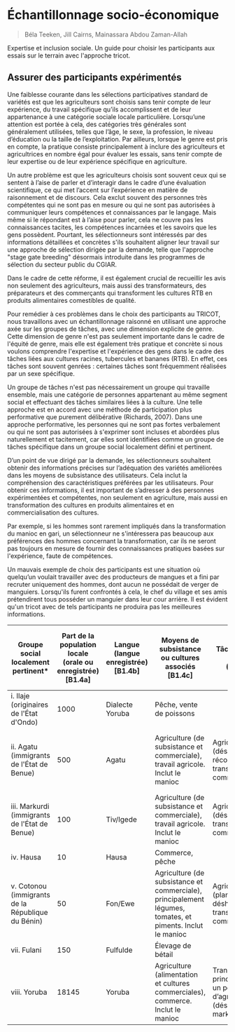 # Échantillonnage socio-économique

> Béla Teeken, Jill Cairns, Mainassara Abdou Zaman-Allah

Expertise et inclusion sociale. Un guide pour choisir les participants aux essais sur le terrain avec l'approche tricot.  

## Assurer des participants expérimentés

Une faiblesse courante dans les sélections participatives standard de variétés est que les agriculteurs sont choisis sans tenir compte de leur expérience, du travail spécifique qu’ils accomplissent et de leur appartenance à une catégorie sociale locale particulière. Lorsqu’une attention est portée à cela, des catégories très générales sont généralement utilisées, telles que l’âge, le sexe, la profession, le niveau d’éducation ou la taille de l’exploitation. Par ailleurs, lorsque le genre est pris en compte, la pratique consiste principalement à inclure des agriculteurs et agricultrices en nombre égal pour évaluer les essais, sans tenir compte de leur expertise ou de leur expérience spécifique en agriculture.

Un autre problème est que les agriculteurs choisis sont souvent ceux qui se sentent à l’aise de parler et d’interagir dans le cadre d’une évaluation scientifique, ce qui met l’accent sur l’expérience en matière de raisonnement et de discours. Cela exclut souvent des personnes très compétentes qui ne sont pas en mesure ou qui ne sont pas autorisées à communiquer leurs compétences et connaissances par le langage. Mais même si le répondant est à l’aise pour parler, cela ne couvre pas les connaissances tacites, les compétences incarnées et les savoirs que les gens possèdent. Pourtant, les sélectionneurs sont intéressés par des informations détaillées et concrètes s'ils souhaitent aligner leur travail sur une approche de sélection dirigée par la demande, telle que l'approche "stage gate breeding" désormais introduite dans les programmes de sélection du secteur public du CGIAR.

Dans le cadre de cette réforme, il est également crucial de recueillir les avis non seulement des agriculteurs, mais aussi des transformateurs, des préparateurs et des commerçants qui transforment les cultures RTB en produits alimentaires comestibles de qualité.

Pour remédier à ces problèmes dans le choix des participants au TRICOT, nous travaillons avec un échantillonnage raisonné en utilisant une approche axée sur les groupes de tâches, avec une dimension explicite de genre. Cette dimension de genre n'est pas seulement importante dans le cadre de l'équité de genre, mais elle est également très pratique et concrète si nous voulons comprendre l'expertise et l'expérience des gens dans le cadre des tâches liées aux cultures racines, tubercules et bananes (RTB). En effet, ces tâches sont souvent genrées : certaines tâches sont fréquemment réalisées par un sexe spécifique.

Un groupe de tâches n'est pas nécessairement un groupe qui travaille ensemble, mais une catégorie de personnes appartenant au même segment social et effectuant des tâches similaires liées à la culture. Une telle approche est en accord avec une méthode de participation plus performative que purement délibérative (Richards, 2007). Dans une approche performative, les personnes qui ne sont pas fortes verbalement ou qui ne sont pas autorisées à s'exprimer sont incluses et abordées plus naturellement et tacitement, car elles sont identifiées comme un groupe de tâches spécifique dans un groupe social localement défini et pertinent.

D’un point de vue dirigé par la demande, les sélectionneurs souhaitent obtenir des informations précises sur l’adéquation des variétés améliorées dans les moyens de subsistance des utilisateurs. Cela inclut la compréhension des caractéristiques préférées par les utilisateurs. Pour obtenir ces informations, il est important de s’adresser à des personnes expérimentées et compétentes, non seulement en agriculture, mais aussi en transformation des cultures en produits alimentaires et en commercialisation des cultures.

Par exemple, si les hommes sont rarement impliqués dans la transformation du manioc en gari, un sélectionneur ne s'intéressera pas beaucoup aux préférences des hommes concernant la transformation, car ils ne seront pas toujours en mesure de fournir des connaissances pratiques basées sur l'expérience, faute de compétences.

Un mauvais exemple de choix des participants est une situation où quelqu’un voulait travailler avec des producteurs de mangues et a fini par recruter uniquement des hommes, dont aucun ne possédait de verger de manguiers. Lorsqu'ils furent confrontés à cela, le chef du village et ses amis prétendirent tous posséder un manguier dans leur cour arrière. Il est évident qu'un tricot avec de tels participants ne produira pas les meilleures informations.

| Groupe social localement pertinent*                | Part de la population locale (orale ou enregistrée) [B1.4a] | Langue (langue enregistrée) [B1.4b] | Moyens de subsistance ou cultures associés [B1.4c]                                | Tâches liées au manioc (femmes)                   | Tâches liées au manioc (hommes)                      | Groupe favorisé ? (Oui=1, Non=2) [B1.4d] | Groupe politiquement actif et influent ? (Oui=1, Non=2) [B1.4e] |
|----------------------------------------------------|----------------------------------------------------------|-------------------------------------|---------------------------------------------------------------------------------|-------------------------------------------------|---------------------------------------------------|-----------------------------------------|---------------------------------------------------------------|
| i. Ilaje (originaires de l'État d'Ondo)           | 1000                                                     | Dialecte Yoruba                     | Pêche, vente de poissons                                                       |                                                 |                                                   | 2                                       | 2                                                             |
| ii. Agatu (immigrants de l'État de Benue)         | 500                                                      | Agatu                                | Agriculture (de subsistance et commerciale), travail agricole. Inclut le manioc | Agriculture (désherbage, récolte), transformation, commercialisation | Agriculture (désherbage, plantation, récolte), commercialisation des racines fraîches | 2                                       | 2                                                             |
| iii. Markurdi (immigrants de l'État de Benue)     | 100                                                      | Tiv/Igede                            | Agriculture (de subsistance et commerciale), travail agricole. Inclut le manioc | Agriculture (désherbage), transformation, commercialisation        | Agriculture, commercialisation des racines fraîches             | 2                                       | 2                                                             |
| iv. Hausa                                         | 10                                                       | Hausa                                | Commerce, pêche                                                                |                                                 |                                                   | 2                                       | 2                                                             |
| v. Cotonou (immigrants de la République du Bénin) | 50                                                       | Fon/Ewe                              | Agriculture (de subsistance et commerciale), principalement légumes, tomates, et piments. Inclut le manioc | Agriculture (plantation, désherbage), transformation, commercialisation | Agriculture et transformation occasionnelle                   | 2                                       | 2                                                             |
| vii. Fulani                                       | 150                                                      | Fulfulde                             | Élevage de bétail                                                              |                                                 |                                                   | 2                                       | 2                                                             |
| viii. Yoruba                                      | 18145                                                    | Yoruba                               | Agriculture (alimentation et cultures commerciales), commerce. Inclut le manioc | Transformation principalement, un peu d’agriculture (désherbage), marketing | Agriculture, marketing des racines fraîches                   | 1                                       | 1                                                             |
